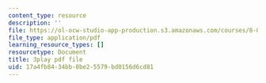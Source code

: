 ```yaml
---
content_type: resource
description: ''
file: https://ol-ocw-studio-app-production.s3.amazonaws.com/courses/8-01sc-classical-mechanics-fall-2016/17a4fb8434bb0be25579bd0156d6cd81_5QKJG0FZTio.pdf
file_type: application/pdf
learning_resource_types: []
resourcetype: Document
title: 3play pdf file
uid: 17a4fb84-34bb-0be2-5579-bd0156d6cd81
---
```

